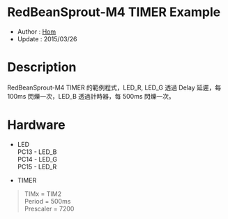 RedBeanSprout-M4 TIMER Example
========
* Author  : [Hom](http://about.me/Hom)
* Update  : 2015/03/26

Description
========
RedBeanSprout-M4 TIMER 的範例程式，LED_R, LED_G 透過 Delay 延遲，每 100ms 閃爍一次，LED_B 透過計時器，每 500ms 閃爍一次。

Hardware
========
* LED  
PC13 - LED_B  
PC14 - LED_G  
PC15 - LED_R  

* TIMER  
> TIMx = TIM2  
> Period = 500ms  
> Prescaler = 7200  
